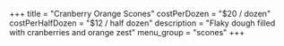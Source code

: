 +++
title = "Cranberry Orange Scones"
costPerDozen = "$20 / dozen"
costPerHalfDozen = "$12 / half dozen"
description = "Flaky dough filled with cranberries and orange zest"
menu_group = "scones"
+++
